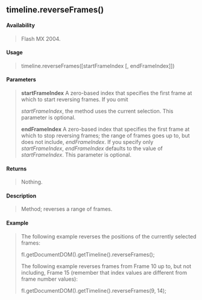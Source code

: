 ## timeline.reverseFrames()

#### Availability

> Flash MX 2004.

#### Usage

> timeline.reverseFrames(\[startFrameIndex \[, endFrameIndex\]\])

#### Parameters

> **startFrameIndex** A zero-based index that specifies the first frame at which to start reversing frames. If you omit
>
> *startFrameIndex*, the method uses the current selection. This parameter is optional.
>
> **endFrameIndex** A zero-based index that specifies the first frame at which to stop reversing frames; the range of frames goes up to, but does not include, *endFrameIndex*. If you specify only *startFrameIndex*, *endFrameIndex* defaults to the value of *startFrameIndex*. This parameter is optional.

#### Returns

> Nothing.

#### Description

> Method; reverses a range of frames.

#### Example

> The following example reverses the positions of the currently selected frames:
>
> fl.getDocumentDOM().getTimeline().reverseFrames();
>
> The following example reverses frames from Frame 10 up to, but not including, Frame 15 (remember that index values are different from frame number values):
>
> fl.getDocumentDOM().getTimeline().reverseFrames(9, 14);
